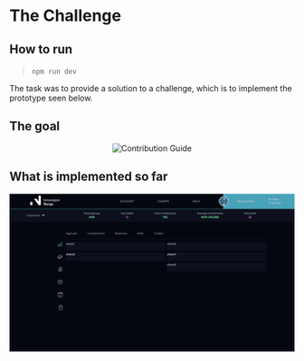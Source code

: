 # The Challenge

## How to run

> `npm run dev`

The task was to provide a solution to a challenge, which is to implement the prototype seen below.

## The goal

<p align="center">
  <img src="./assets/prototype.png" alt="Contribution Guide">
</p>

## What is implemented so far

<p align="center">
  <img src="./assets/solution-so-far.png" alt="Solution so far">
</p>
